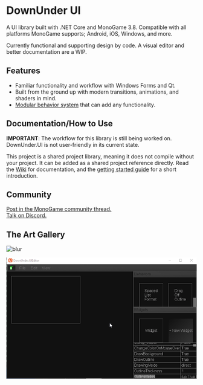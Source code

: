 # DownUnder UI
A UI library built with .NET Core and MonoGame 3.8. Compatible with all platforms MonoGame supports; Android, iOS, Windows, and more.

Currently functional and supporting design by code. A visual editor and better documentation are a WIP.

## Features
 - Familiar functionality and workflow with Windows Forms and Qt.
 - Built from the ground up with modern transitions, animations, and shaders in mind.
 - [Modular behavior system](https://github.com/jamieyello/DownUnder-UI/wiki/Native-WidgetBehaviors) that can add any functionality.

## Documentation/How to Use
__IMPORTANT__: The workflow for this library is still being worked on. DownUnder.UI is not user-friendly in its current state.

This project is a shared project library, meaning it does not compile without your project. It can be added as a shared project reference directly. Read the [Wiki](https://github.com/jamieyello/DownUnder-UI/wiki) for documentation, and the [getting started guide](https://github.com/jamieyello/DownUnder-UI/wiki/Using-the-Library:-Part-1,-Setting-Up) for a short introduction.

## Community

[Post in the MonoGame community thread.](https://community.monogame.net/t/downunder-ui-a-monogame-based-ui-framework/13353)  
[Talk on Discord.](https://discord.gg/bEZPvQE)

## The Art Gallery
![blur](/Images/new_ui.gif)

![Modern stuff](/Images/goodui3001.gif)
